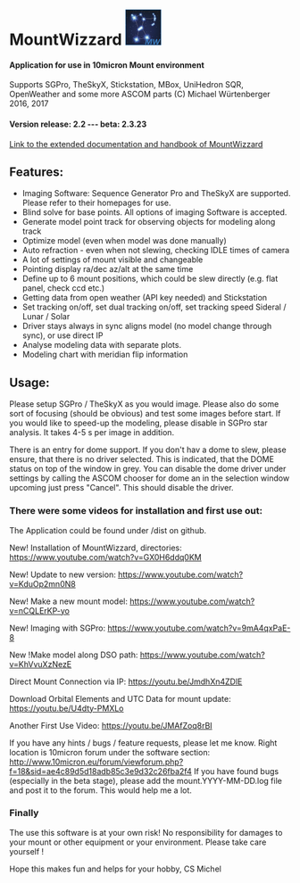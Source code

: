 # MountWizzard <img src="pics/mw.png" width='64' height='64'/>

#### Application for use in 10micron Mount environment
Supports SGPro, TheSkyX, Stickstation, MBox, UniHedron SQR, OpenWeather and some more ASCOM parts
(C) Michael Würtenberger 2016, 2017

#### Version release: 2.2 --- beta: 2.3.23

[Link to the extended documentation and handbook of MountWizzard](./docu/home.md)

## Features:
- Imaging Software: Sequence Generator Pro and TheSkyX are supported. Please refer to their homepages for use.
- Blind solve for base points. All options of imaging Software is accepted.
- Generate model point track for observing objects for modeling along track
- Optimize model (even when model was done manually)
- Auto refraction - even when not slewing, checking IDLE times of camera
- A lot of settings of mount visible and changeable
- Pointing display ra/dec az/alt at the same time
- Define up to 6 mount positions, which could be slew directly (e.g. flat panel, check ccd etc.)
- Getting data from open weather (API key needed) and Stickstation
- Set tracking on/off, set dual tracking on/off, set tracking speed Sideral / Lunar / Solar
- Driver stays always in sync aligns model (no model change through sync), or use direct IP
- Analyse modeling data with separate plots.
- Modeling chart with meridian flip information

## Usage:
Please setup SGPro / TheSkyX as you would image. Please also do some sort of focusing (should be obvious) and test some images
before start. If you would like to speed-up the modeling, please disable in SGPro star analysis. It takes 4-5 s per
image in addition.

There is an entry for dome support. If you don't hav a dome to slew, please ensure, that there is no driver selected.
This is indicated, that the DOME status on top of the window in grey. You can disable the dome driver under settings
by calling the ASCOM chooser for dome an in the selection window upcoming just press "Cancel". This should disable the
driver.

### There were some videos for installation and first use out:
The Application could be found under /dist on github.

New! Installation of MountWizzard, directories: https://www.youtube.com/watch?v=GX0H6ddq0KM

New! Update to new version: https://www.youtube.com/watch?v=KduOp2mn0N8

New! Make a new mount model: https://www.youtube.com/watch?v=nCQLErKP-yo

New! Imaging with SGPro: https://www.youtube.com/watch?v=9mA4qxPaE-8

New !Make model along DSO path: https://www.youtube.com/watch?v=KhVvuXzNezE

Direct Mount Connection via IP: https://youtu.be/JmdhXn4ZDlE

Download Orbital Elements and UTC Data for mount update: https://youtu.be/U4dty-PMXLo

Another First Use Video: https://youtu.be/JMAfZoq8rBI

If you have any hints / bugs / feature requests, please let me know. Right location is 10micron forum under
the software section: http://www.10micron.eu/forum/viewforum.php?f=18&sid=ae4c89d5d18adb85c3e9d32c26fba2f4
If you have found bugs (especially in the beta stage), please add the mount.YYYY-MM-DD.log file and post it
to the forum. This would help me a lot.

### Finally
The use this software is at your own risk! No responsibility for damages to your mount or other equipment or your
environment. Please take care yourself !

Hope this makes fun and helps for your hobby, CS Michel
